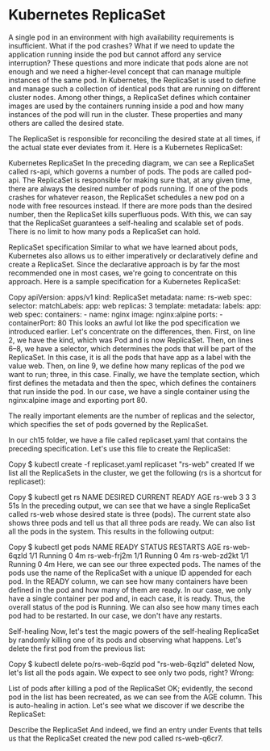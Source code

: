# Kubernetes ReplicaSet

A single pod in an environment with high availability requirements is insufficient. What if the pod crashes? What if we need to update the application running inside the pod but cannot afford any service interruption? These questions and more indicate that pods alone are not enough and we need a higher-level concept that can manage multiple instances of the same pod. In Kubernetes, the ReplicaSet is used to define and manage such a collection of identical pods that are running on different cluster nodes. Among other things, a ReplicaSet defines which container images are used by the containers running inside a pod and how many instances of the pod will run in the cluster. These properties and many others are called the desired state. 

The ReplicaSet is responsible for reconciling the desired state at all times, if the actual state ever deviates from it. Here is a Kubernetes ReplicaSet:


Kubernetes ReplicaSet
In the preceding diagram, we can see a ReplicaSet called rs-api, which governs a number of pods. The pods are called pod-api. The ReplicaSet is responsible for making sure that, at any given time, there are always the desired number of pods running. If one of the pods crashes for whatever reason, the ReplicaSet schedules a new pod on a node with free resources instead. If there are more pods than the desired number, then the ReplicaSet kills superfluous pods. With this, we can say that the ReplicaSet guarantees a self-healing and scalable set of pods. There is no limit to how many pods a ReplicaSet can hold.

ReplicaSet specification
Similar to what we have learned about pods, Kubernetes also allows us to either imperatively or declaratively define and create a ReplicaSet. Since the declarative approach is by far the most recommended one in most cases, we're going to concentrate on this approach. Here is a sample specification for a Kubernetes ReplicaSet:

Copy
apiVersion: apps/v1
kind: ReplicaSet
metadata:
  name: rs-web
spec:
  selector:
    matchLabels:
      app: web
  replicas: 3
  template: 
    metadata:
      labels:
        app: web
    spec:
      containers:
      - name: nginx
        image: nginx:alpine
        ports:
        - containerPort: 80
This looks an awful lot like the pod specification we introduced earlier. Let's concentrate on the differences, then. First, on line 2, we have the kind, which was Pod and is now ReplicaSet. Then, on lines 6–8, we have a selector, which determines the pods that will be part of the ReplicaSet. In this case, it is all the pods that have app as a label with the value web. Then, on line 9, we define how many replicas of the pod we want to run; three, in this case. Finally, we have the template section, which first defines the metadata and then the spec, which defines the containers that run inside the pod. In our case, we have a single container using the nginx:alpine image and exporting port 80.

The really important elements are the number of replicas and the selector, which specifies the set of pods governed by the ReplicaSet.

In our ch15 folder, we have a file called replicaset.yaml that contains the preceding specification. Let's use this file to create the ReplicaSet:

Copy
$ kubectl create -f replicaset.yaml
replicaset "rs-web" created
If we list all the ReplicaSets in the cluster, we get the following (rs is a shortcut for replicaset):

Copy
$ kubectl get rs
NAME     DESIRED   CURRENT   READY   AGE
rs-web   3         3         3       51s
In the preceding output, we can see that we have a single ReplicaSet called rs-web whose desired state is three (pods). The current state also shows three pods and tell us that all three pods are ready. We can also list all the pods in the system. This results in the following output:

Copy
$ kubectl get pods
NAME           READY   STATUS    RESTARTS   AGE
rs-web-6qzld   1/1     Running   0          4m
rs-web-frj2m   1/1     Running   0          4m
rs-web-zd2kt   1/1     Running   0          4m
Here, we can see our three expected pods. The names of the pods use the name of the ReplicaSet with a unique ID appended for each pod. In the READY column, we can see how many containers have been defined in the pod and how many of them are ready. In our case, we only have a single container per pod and, in each case, it is ready. Thus, the overall status of the pod is Running. We can also see how many times each pod had to be restarted. In our case, we don't have any restarts.

Self-healing
Now, let's test the magic powers of the self-healing ReplicaSet by randomly killing one of its pods and observing what happens. Let's delete the first pod from the previous list:

Copy
$ kubectl delete po/rs-web-6qzld
pod "rs-web-6qzld" deleted
Now, let's list all the pods again. We expect to see only two pods, right? Wrong:


List of pods after killing a pod of the ReplicaSet
OK; evidently, the second pod in the list has been recreated, as we can see from the AGE column. This is auto-healing in action. Let's see what we discover if we describe the ReplicaSet:


Describe the ReplicaSet
And indeed, we find an entry under Events that tells us that the ReplicaSet created the new pod called rs-web-q6cr7.